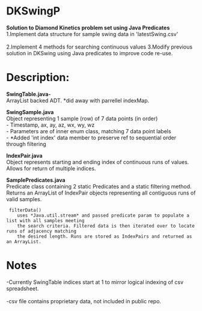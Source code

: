 # DKSwingP
**Solution to Diamond Kinetics problem set using Java Predicates**<br />
 1.Implement data structure for sample swing data in 'latestSwing.csv'<br /><br />
 2.Implement 4 methods for searching continuous values
 3.Modify previous solution in DKSwing using Java predicates to improve code re-use. 

# Description:
**SwingTable.java-** <br />
  ArrayList<SwingSample> backed ADT. 
  *did away with parrellel indexMap.
   
**SwingSample.java**  <br />
  Object representing 1 sample (row) of 7 data points (in order)<br />
      - Timestamp, ax, ay, az, wx, wy, wz <br />
      - Parameters are of inner enum class, matching 7 data point labels<br />
      - *Added 'int index' data member to preserve ref to sequential order through filtering
      
**IndexPair.java** <br /> 
  Object represents starting and ending index of continuous runs of values. 
  Allows for return of multiple indices. 
  
**SamplePredicates.java** <br />
  Predicate class containing 2 static Predicates and a static filtering method.
  Returns an ArrayList of IndexPair objects representing all contiguous runs of
  valid samples. 
   
     filterData()
        uses *Java.util.stream* and passed predicate param to populate a list with all samples meeting 
        the search criteria. Filtered data is then iterated over to locate runs of adjacency matching
        the desired length. Runs are stored as IndexPairs and returned as an ArrayList. 
   
     
# Notes 
  -Currently SwingTable indices start at 1 to mirror logical indexing of csv spreadsheet.<br /><br />
  -csv file contains proprietary data, not included in public repo.  
  

